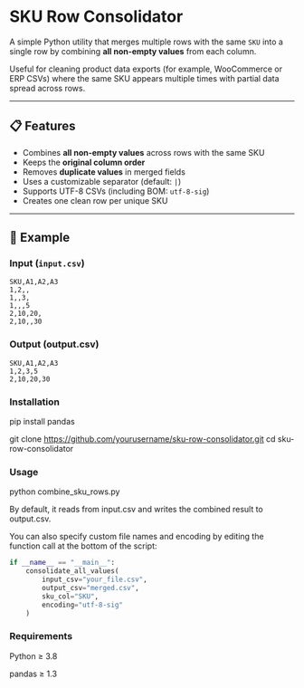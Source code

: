 # SKU Row Consolidator

A simple Python utility that merges multiple rows with the same `SKU` into a single row by combining **all non-empty values** from each column.

Useful for cleaning product data exports (for example, WooCommerce or ERP CSVs) where the same SKU appears multiple times with partial data spread across rows.

---

## 📋 Features

- Combines **all non-empty values** across rows with the same SKU  
- Keeps the **original column order**  
- Removes **duplicate values** in merged fields  
- Uses a customizable separator (default: `|`)  
- Supports UTF-8 CSVs (including BOM: `utf-8-sig`)  
- Creates one clean row per unique SKU  

---

## 🧠 Example

### Input (`input.csv`)
```csv
SKU,A1,A2,A3
1,2,,
1,,3,
1,,,5
2,10,20,
2,10,,30
```

### Output (output.csv)
```
SKU,A1,A2,A3
1,2,3,5
2,10,20,30
```

### Installation

pip install pandas

git clone https://github.com/yourusername/sku-row-consolidator.git
cd sku-row-consolidator

### Usage

python combine_sku_rows.py

By default, it reads from input.csv and writes the combined result to output.csv.

You can also specify custom file names and encoding by editing the function call at the bottom of the script:
``` python
if __name__ == "__main__":
    consolidate_all_values(
        input_csv="your_file.csv",
        output_csv="merged.csv",
        sku_col="SKU",
        encoding="utf-8-sig"
    )
```
### Requirements

Python ≥ 3.8

pandas ≥ 1.3
